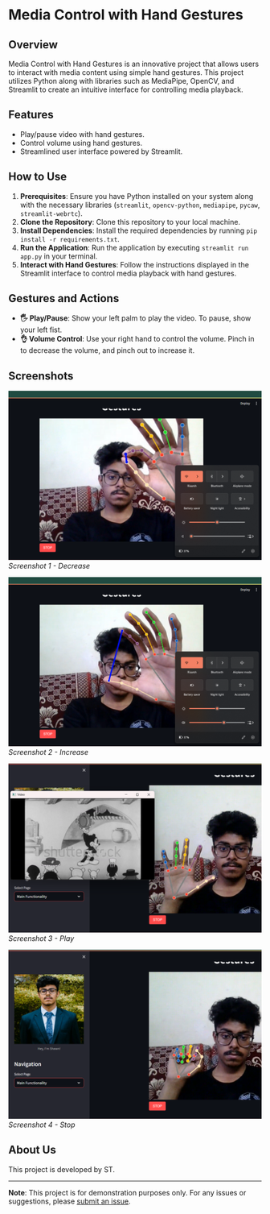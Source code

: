 # Media Control with Hand Gestures

## Overview
Media Control with Hand Gestures is an innovative project that allows users to interact with media content using simple hand gestures. This project utilizes Python along with libraries such as MediaPipe, OpenCV, and Streamlit to create an intuitive interface for controlling media playback.

## Features
- Play/pause video with hand gestures.
- Control volume using hand gestures.
- Streamlined user interface powered by Streamlit.

## How to Use
1. **Prerequisites**: Ensure you have Python installed on your system along with the necessary libraries (`streamlit`, `opencv-python`, `mediapipe`, `pycaw`, `streamlit-webrtc`).
2. **Clone the Repository**: Clone this repository to your local machine.
3. **Install Dependencies**: Install the required dependencies by running `pip install -r requirements.txt`.
4. **Run the Application**: Run the application by executing `streamlit run app.py` in your terminal.
5. **Interact with Hand Gestures**: Follow the instructions displayed in the Streamlit interface to control media playback with hand gestures.

## Gestures and Actions
- **🖐️ Play/Pause**: Show your left palm to play the video. To pause, show your left fist.
- **👌 Volume Control**: Use your right hand to control the volume. Pinch in to decrease the volume, and pinch out to increase it.

## Screenshots
![Screenshot 1 - Decrease](scr1.png)
*Screenshot 1 - Decrease*

![Screenshot 2 - Increase](scr2.png)
*Screenshot 2 - Increase*

![Screenshot 3 - Play](scr3.png)
*Screenshot 3 - Play*

![Screenshot 4 - Stop](scr4.png)
*Screenshot 4 - Stop*

## About Us
This project is developed by ST.

---

**Note**: This project is for demonstration purposes only. For any issues or suggestions, please [submit an issue](https://github.com/2347253/mediagesturecontrol/issues).
